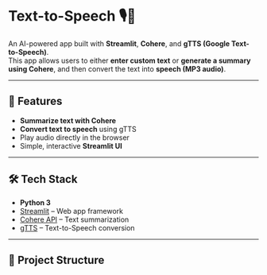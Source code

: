 # Text-to-Speech 🎙️🤖  

An AI-powered app built with **Streamlit**, **Cohere**, and **gTTS (Google Text-to-Speech)**.  
This app allows users to either **enter custom text** or **generate a summary using Cohere**, and then convert the text into **speech (MP3 audio)**.  

---

## 🚀 Features  
- **Summarize text with Cohere**  
- **Convert text to speech** using gTTS  
- Play audio directly in the browser  
- Simple, interactive **Streamlit UI**  

---

## 🛠️ Tech Stack  
- **Python 3**  
- [Streamlit](https://streamlit.io/) – Web app framework  
- [Cohere API](https://cohere.ai/) – Text summarization  
- [gTTS](https://pypi.org/project/gTTS/) – Text-to-Speech conversion  

---

## 📂 Project Structure  
